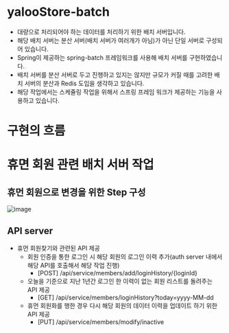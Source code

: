 # yalooStore-batch
- 대량으로 처리되어야 하는 데이터를 처리하기 위한 배치 서버입니다.
- 해당 배치 서버는 분산 서버(배치 서버가 여러개가 아님)가 아닌 단일 서버로 구성되어 있습니다.
- Spring이 제공하는 spring-batch 프레임워크를 사용해 배치 서버를 구현하였습니다.
- 배치 서버를 분산 서버로 두고 진행하고 있지는 않지만 규모가 커질 때를 고려한 배치 서버의 분산과 Redis 도입을 생각하고 있습니다.
- 해당 작업에서는 스케쥴링 작업을 위해서 스프링 프레임 워크가 제공하는 기능을 사용하고 있습니다.
  
# 구현의 흐름


# 휴면 회원 관련 배치 서버 작업 
## 휴먼 회원으로 변경을 위한 Step 구성 
![image](https://github.com/yalooStore/yalooStore-batch/assets/81970382/dd461800-6917-4879-8f18-f20c2af5a2df)

## API server
- 휴먼 회원찾기와 관련된 API 제공
  - 회원 인증을 통한 로그인 시 해당 회원의 로그인 이력 추가(auth server 내에서 해당 API를 호출해서 해당 작업 진행)
    - [POST] /api/service/members/add/loginHistory/{loginId}
  - 오늘을 기준으로 지난 1년간 로그인 한 이력이 없는 회원 리스트를 돌려주는 API 제공
    - [GET] /api/service/members/loginHistory?today=yyyy-MM-dd   
  - 휴먼 회원화를 행한 경우 다시 해당 회원의 데이터 이력을 업데이트 하기 위한 API 제공
    - [PUT] /api/service/members/modify/inactive

